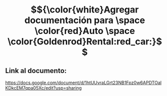 # $${\color{white}Agregar documentación para \space \color{red}Auto \space \color{Goldenrod}Rental:red_car:}$$

## Link al documento:
https://docs.google.com/document/d/1htUUvraLGrt23NB1Fpz0w6APDTOalKDkcEM7qpa05Xc/edit?usp=sharing
